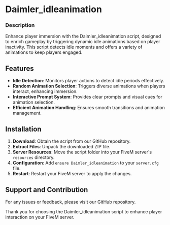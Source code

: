# Daimler_idleanimation

### Description
Enhance player immersion with the Daimler_idleanimation script, designed to enrich gameplay by triggering dynamic idle animations based on player inactivity. This script detects idle moments and offers a variety of animations to keep players engaged.

## Features
- **Idle Detection**: Monitors player actions to detect idle periods effectively.
- **Random Animation Selection**: Triggers diverse animations when players interact, enhancing immersion.
- **Interactive Prompt System**: Provides clear prompts and visual cues for animation selection.
- **Efficient Animation Handling**: Ensures smooth transitions and animation management.

## Installation

1. **Download**: Obtain the script from our GitHub repository.
2. **Extract Files**: Unpack the downloaded ZIP file.
3. **Server Resources**: Move the script folder into your FiveM server's `resources` directory.
4. **Configuration**: Add `ensure Daimler_idleanimation` to your `server.cfg` file.
5. **Restart**: Restart your FiveM server to apply the changes.

## Support and Contribution
For any issues or feedback, please visit our GitHub repository.

Thank you for choosing the Daimler_idleanimation script to enhance player interaction on your FiveM server.
